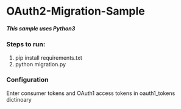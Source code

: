 # OAuth2-Migration-Sample

##### This sample uses Python3 
### Steps to run:
1. pip install requirements.txt
2. python migration.py

### Configuration
Enter consumer tokens and OAuth1 access tokens in oauth1_tokens dictinoary
